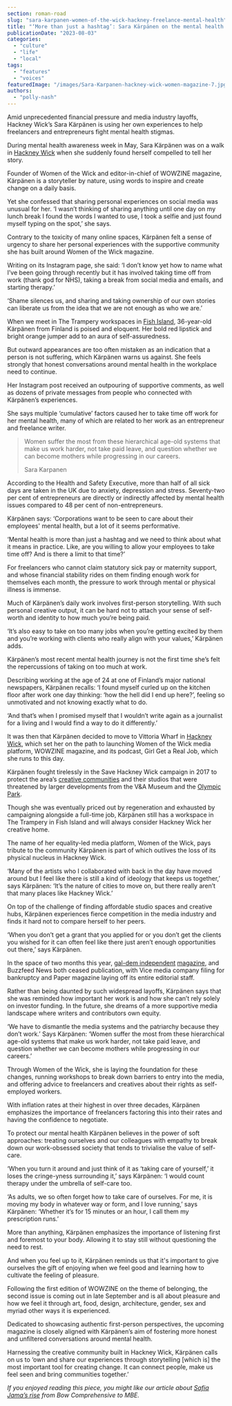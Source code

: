 ```yaml
---
section: roman-road
slug: "sara-karpanen-women-of-the-wick-hackney-freelance-mental-health"
title: "‘More than just a hashtag’: Sara Kärpänen on the mental health crisis for East London’s freelancers"
publicationDate: "2023-08-03"
categories: 
  - "culture"
  - "life"
  - "local"
tags: 
  - "features"
  - "voices"
featuredImage: "/images/Sara-Karpanen-hackney-wick-women-magazine-7.jpg"
authors: 
  - "polly-nash"
---
```


Amid unprecedented financial pressure and media industry layoffs, Hackney Wick’s Sara Kärpänen is using her own experiences to help freelancers and entrepreneurs fight mental health stigmas.

During mental health awareness week in May, Sara Kärpänen was on a walk in [Hackney Wick](https://romanroadlondon.com/hackney-wick-bars-restaurants-raves/) when she suddenly found herself compelled to tell her story. 

Founder of Women of the Wick and editor-in-chief of WOWZINE magazine, Kärpänen is a storyteller by nature, using words to inspire and create change on a daily basis. 

Yet she confessed that sharing personal experiences on social media was unusual for her. ‘I wasn’t thinking of sharing anything until one day on my lunch break I found the words I wanted to use, I took a selfie and just found myself typing on the spot,’ she says. 

Contrary to the toxicity of many online spaces, Kärpänen felt a sense of urgency to share her personal experiences with the supportive community she has built around Women of the Wick magazine.

Writing on its Instagram page, she said: ‘I don’t know yet how to name what I’ve been going through recently but it has involved taking time off from work (thank god for NHS), taking a break from social media and emails, and starting therapy.’

‘Shame silences us, and sharing and taking ownership of our own stories can liberate us from the idea that we are not enough as who we are.’ 

When we meet in The Trampery workspaces in [Fish Island](https://romanroadlondon.com/history-fish-island/), 36-year-old Kärpänen from Finland is poised and eloquent. Her bold red lipstick and bright orange jumper add to an aura of self-assuredness. 

But outward appearances are too often mistaken as an indication that a person is not suffering, which Kärpänen warns us against. She feels strongly that honest conversations around mental health in the workplace need to continue. 

Her Instagram post received an outpouring of supportive comments, as well as dozens of private messages from people who connected with Kärpänen’s experiences. 

She says multiple ‘cumulative’ factors caused her to take time off work for her mental health, many of which are related to her work as an entrepreneur and freelance writer. 

> Women suffer the most from these hierarchical age-old systems that make us work harder, not take paid leave, and question whether we can become mothers while progressing in our careers.
> 
> Sara Karpanen

According to the Health and Safety Executive, more than half of all sick days are taken in the UK due to anxiety, depression and stress. Seventy-two per cent of entrepreneurs are directly or indirectly affected by mental health issues compared to 48 per cent of non-entrepreneurs.

Kärpänen says: ‘Corporations want to be seen to care about their employees' mental health, but a lot of it seems performative. 

‘Mental health is more than just a hashtag and we need to think about what it means in practice. Like, are you willing to allow your employees to take time off? And is there a limit to that time?’ 

For freelancers who cannot claim statutory sick pay or maternity support, and whose financial stability rides on them finding enough work for themselves each month, the pressure to work through mental or physical illness is immense. 

Much of Kärpänen’s daily work involves first-person storytelling. With such personal creative output, it can be hard not to attach your sense of self-worth and identity to how much you’re being paid. 

‘It’s also easy to take on too many jobs when you’re getting excited by them and you’re working with clients who really align with your values,’ Kärpänen adds. 

Kärpänen’s most recent mental health journey is not the first time she’s felt the repercussions of taking on too much at work. 

Describing working at the age of 24 at one of Finland’s major national newspapers, Kärpänen recalls: ‘I found myself curled up on the kitchen floor after work one day thinking: ‘how the hell did I end up here?’, feeling so unmotivated and not knowing exactly what to do.

‘And that’s when I promised myself that I wouldn’t write again as a journalist for a living and I would find a way to do it differently.’ 

It was then that Kärpänen decided to move to Vittoria Wharf in [Hackney Wick](https://romanroadlondon.com/hackney-wick-brunch-cafes-coffee/), which set her on the path to launching Women of the Wick media platform, WOWZINE magazine, and its podcast, Girl Get a Real Job, which she runs to this day. 

Kärpänen fought tirelessly in the Save Hackney Wick campaign in 2017 to protect the area’s [creative communities](https://romanroadlondon.com/hackney-wick-street-art-wall-campaign/) and their studios that were threatened by larger developments from the V&A Museum and the [Olympic Park](https://romanroadlondon.com/inclusive-cycling-centre-olympic-park/). 

Though she was eventually priced out by regeneration and exhausted by campaigning alongside a full-time job, Kärpänen still has a workspace in The Trampery in Fish Island and will always consider Hackney Wick her creative home. 

The name of her equality-led media platform, Women of the Wick, pays tribute to the community Kärpänen is part of which outlives the loss of its physical nucleus in Hackney Wick.

‘Many of the artists who I collaborated with back in the day have moved around but I feel like there is still a kind of ideology that keeps us together,’ says Kärpänen: ‘It’s the nature of cities to move on, but there really aren’t that many places like Hackney Wick.’ 

On top of the challenge of finding affordable studio spaces and creative hubs, Kärpänen experiences fierce competition in the media industry and finds it hard not to compare herself to her peers. 

‘When you don’t get a grant that you applied for or you don’t get the clients you wished for it can often feel like there just aren’t enough opportunities out there,’ says Kärpänen. 

In the space of two months this year, [gal-dem independent](https://gal-dem.com/gal-dem-goodbye-letter/) [magazine](https://gal-dem.com/gal-dem-goodbye-letter/), and Buzzfeed News both ceased publication, with Vice media company filing for bankruptcy and Paper magazine laying off its entire editorial staff. 

Rather than being daunted by such widespread layoffs, Kärpänen says that she was reminded how important her work is and how she can’t rely solely on investor funding. In the future, she dreams of a more supportive media landscape where writers and contributors own equity. 

‘We have to dismantle the media systems and the patriarchy because they don’t work.’ Says Kärpänen: ‘Women suffer the most from these hierarchical age-old systems that make us work harder, not take paid leave, and question whether we can become mothers while progressing in our careers.’ 

Through Women of the Wick, she is laying the foundation for these changes, running workshops to break down barriers to entry into the media, and offering advice to freelancers and creatives about their rights as self-employed workers.  

With inflation rates at their highest in over three decades, Kärpänen emphasizes the importance of freelancers factoring this into their rates and having the confidence to negotiate. 

To protect our mental health Kärpänen believes in the power of soft approaches: treating ourselves and our colleagues with empathy to break down our work-obsessed society that tends to trivialise the value of self-care. 

‘When you turn it around and just think of it as ‘taking care of yourself,’ it loses the cringe-yness surrounding it,’ says Kärpänen: ‘I would count therapy under the umbrella of self-care too.

‘As adults, we so often forget how to take care of ourselves. For me, it is moving my body in whatever way or form, and I love running,’ says Kärpänen: ‘Whether it’s for 15 minutes or an hour, I call them my prescription runs.’ 

More than anything, Kärpänen emphasizes the importance of listening first and foremost to your body. Allowing it to stay still without questioning the need to rest. 

And when you feel up to it, Kärpänen reminds us that it's important to give ourselves the gift of enjoying when we feel good and learning how to cultivate the feeling of pleasure. 

Following the first edition of WOWZINE on the theme of belonging, the second issue is coming out in late September and is all about pleasure and how we feel it through art, food, design, architecture, gender, sex and myriad other ways it is experienced. 

Dedicated to showcasing authentic first-person perspectives, the upcoming magazine is closely aligned with Kärpänen’s aim of fostering more honest and unfiltered conversations around mental health.

Harnessing the creative community built in Hackney Wick, Kärpänen calls on us to ‘own and share our experiences through storytelling \[which is\] the most important tool for creating change. It can connect people, make us feel seen and bring communities together.’ 

_If you enjoyed reading this piece, you might like our article about_ [_Safia Jama’s rise_](https://romanroadlondon.com/safia-jama-mbe-womens-inclusive-team-interview/) _from Bow Comprehensive to MBE._ 


